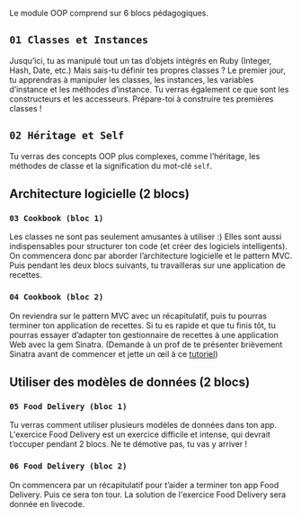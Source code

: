 Le module OOP comprend sur 6 blocs pédagogiques.

## `01 Classes et Instances`

Jusqu’ici, tu as manipulé tout un tas d’objets intégrés en Ruby (Integer, Hash, Date, etc.) Mais sais-tu définir tes propres classes ? Le premier jour, tu apprendras à manipuler les classes, les instances, les variables d’instance et les méthodes d’instance. Tu verras également ce que sont les constructeurs et les accesseurs. Prépare-toi à construire tes premières classes !

## `02 Héritage et Self`

Tu verras des concepts OOP plus complexes, comme l’héritage, les méthodes de classe et la signification du mot-clé `self`.

## Architecture logicielle (2 blocs)

### `03 Cookbook (bloc 1)`

Les classes ne sont pas seulement amusantes à utiliser :) Elles sont aussi indispensables pour structurer ton code (et créer des logiciels intelligents). On commencera donc par aborder l’architecture logicielle et le pattern MVC. Puis pendant les deux blocs suivants, tu travailleras sur une application de recettes.

### `04 Cookbook (bloc 2)`

On reviendra sur le pattern MVC avec un récapitulatif, puis tu pourras terminer ton application de recettes. Si tu es rapide et que tu finis tôt, tu pourras essayer d’adapter ton gestionnaire de recettes à une application Web avec la gem Sinatra. (Demande à un prof de te présenter brièvement Sinatra avant de commencer et jette un œil à ce [tutoriel](https://github.com/lewagon/sinatra-101))

## Utiliser des modèles de données (2 blocs)

### `05 Food Delivery (bloc 1)`

Tu verras comment utiliser plusieurs modèles de données dans ton app. L'exercice Food Delivery est un exercice difficile et intense, qui devrait t’occuper pendant 2 blocs. Ne te démotive pas, tu vas y arriver !

### `06 Food Delivery (bloc 2)`

On commencera par un récapitulatif pour t’aider a terminer ton app Food Delivery. Puis ce sera ton tour. La solution de l'exercice Food Delivery sera donnée en livecode.
